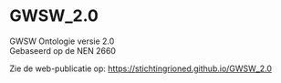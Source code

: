 # GWSW_2.0
GWSW Ontologie versie 2.0  
Gebaseerd op de NEN 2660

Zie de web-publicatie op: https://stichtingrioned.github.io/GWSW_2.0
